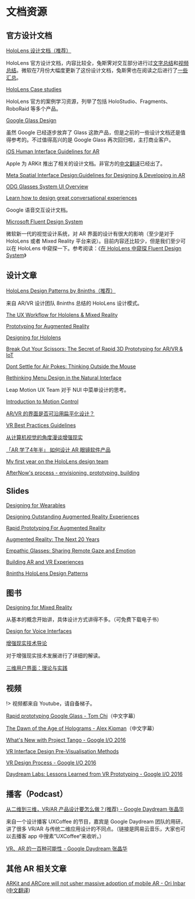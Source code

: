 # 文档资源

## 官方设计文档

[HoloLens 设计文档（推荐）](https://developer.microsoft.com/en-us/windows/holographic/design)

HoloLens 官方设计文档，内容比较全，兔斯霁对交互部分进行过[文字总结](https://zhuanlan.zhihu.com/p/20650838)和[视频总结](http://www.bilibili.com/video/av9643999/)。微软在7月份大幅度更新了这份设计文档，兔斯霁也在阅读之后进行了[一些汇总](https://zhuanlan.zhihu.com/p/27647579)。

[HoloLens Case studies](https://developer.microsoft.com/en-us/windows/holographic/case_studies)

HoloLens 官方的案例学习资源，列举了包括 HoloStudio、Fragments、RoboRaid 等多个产品。

[Google Glass Design](https://developers.google.com/glass/design/principles)

虽然 Google 已经逐步放弃了 Glass 这款产品，但是之前的一些设计文档还是值得参考的。不过值得高兴的是 Google Glass 再次回归啦，主打商业客户。

[iOS Human Interface Guidelines for AR](https://developer.apple.com/ios/human-interface-guidelines/technologies/augmented-reality/)

Apple 为 ARKit 推出了相关的设计文档。非官方的[中文翻译](https://zhuanlan.zhihu.com/p/29039144)已经出了。

[Meta Spatial Interface Design:Guidelines for Designing & Developing in AR](https://pages.metavision.com/meta-augmented-reality-design-guidelines)

[ODG Glasses System UI Overview](https://developer.osterhoutgroup.com/hc/en-us/articles/209732026-UI-Overview)

[Learn how to design great conversational experiences](https://developers.google.com/actions/design/get-started)

Google 语音交互设计文档。

[Microsoft Fluent Design System](http://fluent.microsoft.com/)

微软新一代的视觉设计系统，对 AR 界面的设计有很大的影响（至少是对于 HoloLens 或者 Mixed Reality 平台来说）。目前内容还比较少，但是我们至少可以在 HoloLens 中窥探一下。参考阅读：《[在 HoloLens 中窥探 Fluent Design System](https://zhuanlan.zhihu.com/p/26877591)》

## 设计文章

[HoloLens Design Patterns by 8ninths（推荐）](http://8ninths.com/hololens-design-patterns/)

来自 AR/VR 设计团队 8ninths 总结的 HoloLens 设计模式。

[The UX Workflow for Hololens & Mixed Reality](https://hackernoon.com/the-ux-workflow-for-hololens-mixed-reality-3bf59192e577#.oe468shbn)

[Prototyping for Augmented Reality](https://medium.com/momentary-exploration/prototyping-for-augmented-reality-ffc724a679b2#.4zo1kjahy)

[Designing for Hololens](https://blog.prototypr.io/designing-for-hololens-b7b7899cf59b#.27t9vn4ku)

[Break Out Your Scissors: The Secret of Rapid 3D Prototyping for AR/VR & IoT](http://blog.leapmotion.com/break-scissors-secret-rapid-3d-prototyping-arvr-iot/)

[Dont Settle for Air Pokes: Thinking Outside the Mouse](http://blog.leapmotion.com/dont-settle-for-air-pokes-thinking-outside-the-mouse/)

[Rethinking Menu Design in the Natural Interface](http://blog.leapmotion.com/rethinking-menu-design-in-the-natural-interface-wild-west/)

Leap Motion UX Team 对于 NUI 中菜单设计的思考。

[Introduction to Motion Control](https://developer-archive.leapmotion.com/articles/intro-to-motion-control)

[AR/VR 的界面是否可沿用扁平化设计？](https://zhuanlan.zhihu.com/p/21408173)

[VR Best Practices Guidelines](https://developer-archive.leapmotion.com/assets/Leap%20Motion%20VR%20Best%20Practices%20Guidelines.pdf)

[从计算机视觉的角度漫谈增强现实](https://zhuanlan.zhihu.com/p/21450518)

[「AR 学了4年半」 如何设计 AR 眼镜软件产品](https://zhuanlan.zhihu.com/p/27894902)

[My first year on the HoloLens design team](https://developer.microsoft.com/en-us/windows/mixed-reality/case_study_-_my_first_year_on_the_hololens_design_team)

[AfterNow's process - envisioning, prototyping, building](https://developer.microsoft.com/en-us/windows/mixed-reality/case_study_-_afternow%27s_process_-_envisioning,_prototyping,_building)




## Slides

[Designing for Wearables](https://www.slideshare.net/slideshow/embed_code/key/pW6w6e3yBJ3WzK)

[Designing Outstanding Augmented Reality Experiences](https://www.slideshare.net/slideshow/embed_code/key/npcHXFGUAAmAPx)

[Rapid Prototyping For Augmented Reality](https://www.slideshare.net/slideshow/embed_code/key/3Ud0Op5woCitAj)

[Augmented Reality: The Next 20 Years](https://www.slideshare.net/slideshow/embed_code/key/ke6w1BQwW359UT)

[Empathic Glasses: Sharing Remote Gaze and Emotion](https://www.slideshare.net/slideshow/embed_code/key/qwbhu2z0AtgNJy)

[Building AR and VR Experiences](https://www.slideshare.net/slideshow/embed_code/key/Smu2qTm2L6Jpu)

[8ninths HoloLens Design Patterns](https://www.slideshare.net/8ninths/8ninths-hololens-design-patterns)


## 图书
[Designing for Mixed Reality](http://www.oreilly.com/design/free/designing-for-mixed-reality.csp)

从基本的概念开始讲，具体设计方式讲得不多。（可免费下载电子书）

[Design for Voice Interfaces](http://www.oreilly.com/design/free/design-for-voice-interfaces.csp)

[增强现实技术导论](https://book.douban.com/subject/26839333/)

对于增强现实技术发展进行了详细的解读。

[三维用户界面：理论与实践](https://book.douban.com/subject/1792116/)


## 视频

!> 视频都来自 Youtube，请自备梯子。

[Rapid prototyping Google Glass - Tom Chi](https://www.youtube.com/watch?v=d5_h1VuwD6g
)（中文字幕）

[The Dawn of the Age of Holograms - Alex Kipman](https://www.youtube.com/watch?v=jGOE8q1mH3M)（中文字幕）

[What's New with Project Tango - Google I/O 2016](https://www.youtube.com/watch?v=yvgPrZNp4So)

[VR Interface Design Pre-Visualisation Methods](https://www.youtube.com/watch?v=id86HeV-Vb8&t=2s)

[VR Design Process - Google I/O 2016](https://www.youtube.com/watch?v=-mcXAMDch7s)

[Daydream Labs: Lessons Learned from VR Prototyping - Google I/O 2016](https://www.youtube.com/watch?v=lGUmTQgbiAY)


## 播客（Podcast）

[从二维到三维，VR/AR 产品设计要怎么做？(推荐) - Google Daydream 张晶华](http://music.163.com/#/program?id=909174607)

来自一个设计播客 UXCoffee 的节目，嘉宾是 Google Daydream 团队的用研，讲了很多 VR/AR 与传统二维应用设计的不同点。（链接是网易云音乐，大家也可以去播客 app 中搜素”UXCoffee“来收听。）

[VR、AR 的一百种可能性 - Google Daydream 张晶华](http://music.163.com/#/program?id=909031320)

## 其他 AR 相关文章

[ARKit and ARCore will not usher massive adoption of mobile AR - Ori Inbar](https://medium.com/super-ventures-blog/arkit-and-arcore-will-not-usher-massive-adoption-of-mobile-ar-da3d87f7e5ad) ([中文翻译](https://zhuanlan.zhihu.com/p/31554868))